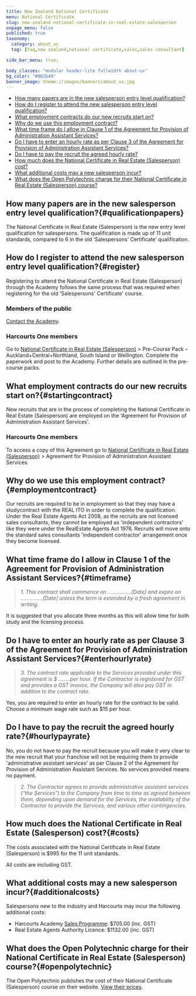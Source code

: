 ```yaml
---
title: New Zealand National Certificate
menu: National Certificate
slug: new-zealand-national-certificate-in-real-estate-salesperson
onpage_menu: false
published: true
taxonomy:
  category: about_us
  tag: [faq,new zealand,national certificate,sales,sales consultant]

side_bar_menu: true;

body_classes: "modular header-lite fullwidth about-us"
bg_color: "#002b49"
banner_image: theme://images/banners/about_us.jpg
---
```


- [How many papers are in the new salesperson entry level qualification?](#qualificationpapers)
- [How do I register to attend the new salesperson entry level qualification?](#register)
- [What employment contracts do our new recruits start on?](#startingcontract)
- [Why do we use this employment contract?](#employmentcontract)
- [What time frame do I allow in Clause 1 of the Agreement for Provision of Administration Assistant Services?](#timeframe)
- [Do I have to enter an hourly rate as per Clause 3 of the Agreement for Provision of Administration Assistant Services?](#enterhourlyrate)
- [Do I have to pay the recruit the agreed hourly rate?](#hourlypayrate)
- [How much does the National Certificate in Real Estate (Salesperson) cost?](#costs)
- [What additional costs may a new salesperson incur?](#additionalcosts)
- [What does the Open Polytechnic charge for their National Certificate in Real Estate (Salesperson) course?](#openpolytechnic)

## How many papers are in the new salesperson entry level qualification?{#qualificationpapers}
The National Certificate in Real Estate (Salesperson) is the new entry level qualification for salespersons. The qualification is made up of 11 unit standards, compared to 6 in the old ‘Salespersons’ Certificate’ qualification.

## How do I register to attend the new salesperson entry level qualification?{#register}
Registering to attend the National Certificate in Real Estate (Salesperson) through the Academy follows the same process that was required when registering for the old 'Salespersons' Certificate' course.

### Members of the public

[Contact the Academy](/about-us/contact-us).

### Harcourts One members

Go to [National Certificate in Real Estate (Salesperson)](/get-qualified/new-zealand) > Pre-Course Pack – Auckland+Central+Northland, South Island or Wellington. Complete the paperwork and post to the Academy. Further details are outlined in the pre-course packs.

## What employment contracts do our new recruits start on?{#startingcontract}
New recruits that are in the process of completing the National Certificate in Real Estate (Salesperson) are employed on the 'Agreement for Provision of Administration Assistant Services'.

### Harcourts One members
To access a copy of this Agreement go to [National Certificate in Real Estate (Salesperson)](/get-qualified/new-zealand) > Agreement for Provision of Administration Assistant Services.

## Why do we use this employment contract?{#employmentcontract}
Our recruits are required to be in employment so that they may have a studycontract with the REAL ITO in order to complete the qualification. Under the Real Estate Agents Act 2008, as the recruits are not licensed sales consultants, they cannot be employed as 'independent contractors' like they were under the RealEstate Agents Act 1976. Recruits will move onto the standard sales consultants 'independent contractor' arrangement once they become licensed.

## What time frame do I allow in Clause 1 of the Agreement for Provision of Administration Assistant Services?{#timeframe}
> *1\. This contract shall commence on ................[Date] and expire on ...............[Date] unless the term is extended by a fresh agreement in writing.*

It is suggested that you allocate three months as this will allow time for both study and the licensing process.

## Do I have to enter an hourly rate as per Clause 3 of the Agreement for Provision of Administration Assistant Services?{#enterhourlyrate}
> *3\. The contract rate applicable to the Services provided under this agreement is $ ……..per hour. If the Contractor is registered for GST and provides a GST invoice, the Company will also pay GST in addition to the contract rate.*

Yes, you are required to enter an hourly rate for the contract to be valid. Choose a minimum wage rate such as $15 per hour.

## Do I have to pay the recruit the agreed hourly rate?{#hourlypayrate}
No, you do not have to pay the recruit because you will make it very clear to the new recruit that your franchise will not be requiring them to provide 'administrative assistant services' as per Clause 2 of the Agreement for Provision of Administration Assistant Services. No services provided means no payment.

> *2\. The Contractor agrees to provide administrative assistant services (“the Services”) to the Company from time to time as agreed between them, depending upon demand for the Services, the availability of the Contractor to provide the Services, and various other contingencies.*

## How much does the National Certificate in Real Estate (Salesperson) cost?{#costs}
The costs associated with the National Certificate in Real Estate (Salesperson) is $995 for the 11 unit standards.

All costs are including GST.

## What additional costs may a new salesperson incur?{#additionalcosts}
Salespersons new to the industry and Harcourts may incur the following additional costs:

- Harcourts Academy [Sales Programme](/courses/sales/sales-programme): $705.00 (inc. GST)
- Real Estate Agents Authority Licence: $1132.00 (inc. GST)

## What does the Open Polytechnic charge for their National Certificate in Real Estate (Salesperson) course?{#openpolytechnic}
The Open Polytechnic publishes the cost of their National Certificate (Salesperson) course on their website. [View their prices](http://www.openpolytechnic.ac.nz/qualifications-and-courses/nc154303-national-certificate-in-real-estate-salesperson-level-4).

